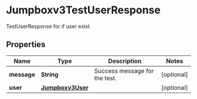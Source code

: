

# Jumpboxv3TestUserResponse

TestUserResponse for if user exist.

## Properties

| Name | Type | Description | Notes |
|------------ | ------------- | ------------- | -------------|
|**message** | **String** | Success message for the test. |  [optional] |
|**user** | [**Jumpboxv3User**](Jumpboxv3User.md) |  |  [optional] |



